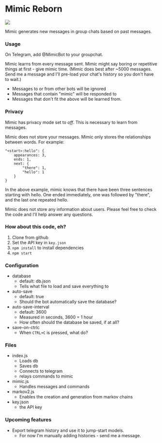 # Mimic Reborn

![](https://i.imgur.com/vgOA2zo.png)

Mimic generates new messages in group chats based on past messages.

### Usage

On Telegram, add @MimicBot to your groupchat.

Mimic learns from every message sent. Mimic might say boring or repetitive things at first - give mimic time. (Mimic does best after ~5000 messages. Send me a message and I'll pre-load your chat's history so you don't have to wait.)

- Messages to or from other bots will be ignored
- Messages that contain "mimic" will be responded to
- Messages that don't fit the above will be learned from.

### Privacy

Mimic has privacy mode set to *off*. This is necessary to learn from messages.

Mimic does not store your messages. Mimic only stores the relationships between words. For example:

```
"<start>:hello": {
	appearances: 3,
	ends: 1,
	next: {
		"there": 1,
		"hello": 1
	}
}
```

In the above example, mimic knows that there have been three sentences starting with hello. One ended immediately, one was followed by "there", and the last one repeated hello.

Mimic does not store any information about users. Please feel free to check the code and I'll help answer any questions.

### How about this code, eh?

1. Clone from github
2. Set the API key in `key.json`
4. `npm install` to install dependencies
5. `npm start`

### Configuration

- database
	- default: db.json
	- Tells what file to load and save everything to
- auto-save
	- default: true
	- Should the bot automatically save the database?
- auto-save-interval
	- default: 3600
	- Measured in seconds, 3600 = 1 hour
	- How often should the database be saved, if at all?
- save-on-ctrlc
	- When `CTRL+C` is pressed, what do?

### Files

- index.js
	- Loads db
	- Saves db
	- Connects to telegram
	- relays commands to mimic
- mimic.js
	- Handles messages and commands
- markov2.js
	- Enables the creation and generation from markov chains
- key.json
	- the API key

### Upcoming features

- Export telegram history and use it to jump-start models.
	- For now I'm manually adding histories - send me a message.
